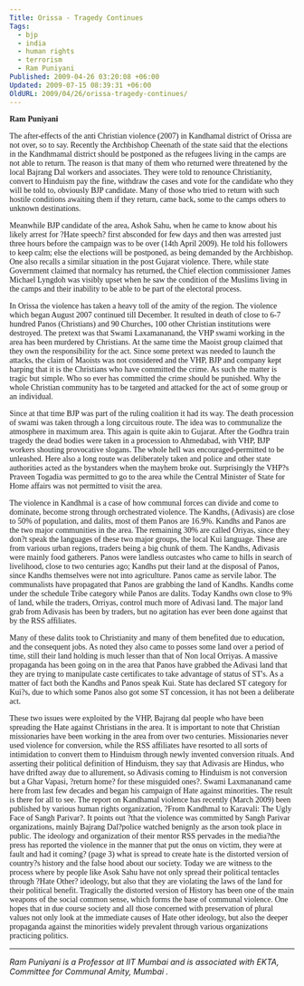 ```yaml
---
Title: Orissa - Tragedy Continues
Tags:
  - bjp
  - india
  - human rights
  - terrorism
  - Ram Puniyani
Published: 2009-04-26 03:20:08 +06:00
Updated: 2009-07-15 08:39:31 +06:00
OldURL: 2009/04/26/orissa-tragedy-continues/
---
```


<span style="font-family: Verdana;"><strong>Ram Puniyani </strong></span>

<span style="font-family: Verdana;">The after-effects of the anti Christian violence (2007) in Kandhamal district of Orissa are not over, so to say. Recently the Archbishop Cheenath of the state said that the elections in the Kandhmamal district should be postponed as the refugees living in the camps are not able to return. The reason is that many of them who returned were threatened by the local Bajrang Dal workers and associates. They were told to renounce Christianity, convert to Hinduism pay the fine, withdraw the cases and vote for the candidate who they will be told to, obviously BJP candidate. Many of those who tried to return with such hostile conditions awaiting them if they return, came back, some to the camps others to unknown destinations. </span>

<span style="font-family: Verdana;">Meanwhile BJP candidate of the area, Ashok Sahu, when he came to know about his likely arrest for ?Hate speech? first absconded for few days and then was arrested just three hours before the campaign was to be over (14th April 2009). He told his followers to keep calm; else the elections will be postponed, as being demanded by the Archbishop. One also recalls a similar situation in the post Gujarat violence. There, while state Government claimed that normalcy has returned, the Chief election commissioner James Michael Lyngdoh was visibly upset when he saw the condition of the Muslims living in the camps and their inability to be able to be part of the electoral process. </span>

<span style="font-family: Verdana;">In Orissa the violence has taken a heavy toll of the amity of the region. The violence which began August 2007 continued till December. It resulted in death of close to 6-7 hundred Panos (Christians) and 90 Churches, 100 other Christian institutions were destroyed. The pretext was that Swami Laxamananand, the VHP swami working in the area has been murdered by Christians. At the same time the Maoist group claimed that they own the responsibility for the act. Since some pretext was needed to launch the attacks, the claim of Maoists was not considered and the VHP, BJP and company kept harping that it is the Christians who have committed the crime. As such the matter is tragic but simple. Who so ever has committed the crime should be punished. Why the whole Christian community has to be targeted and attacked for the act of some group or an individual. </span>

<span style="font-family: Verdana;">Since at that time BJP was part of the ruling coalition it had its way. The death procession of swami was taken through a long circuitous route. The idea was to communalize the atmosphere in maximum area. This again is quite akin to Gujarat. After the Godhra train tragedy the dead bodies were taken in a procession to Ahmedabad, with VHP, BJP workers shouting provocative slogans. The whole hell was encouraged-permitted to be unleashed. Here also a long route was deliberately taken and police and other state authorities acted as the bystanders when the mayhem broke out. Surprisingly the VHP?s Praveen Togadia was permitted to go to the area while the Central Minister of State for Home affairs was not permitted to visit the area. </span>

<span style="font-family: Verdana;">The violence in Kandhmal is a case of how communal forces can divide and come to dominate, become strong through orchestrated violence. The Kandhs, (Adivasis) are close to 50% of population, and dalits, most of them Panos are 16.9%. Kandhs and Panos are the two major communities in the area. The remaining 30% are called Oriyas, since they don?t speak the languages of these two major groups, the local Kui language. These are from various urban regions, traders being a big chunk of them. The Kandhs, Adivasis were mainly food gatherers. Panos were landless outcastes who came to hills in search of livelihood, close to two centuries ago; Kandhs put their land at the disposal of Panos, since Kandhs themselves were not into agriculture. Panos came as servile labor. The communalists have propagated that Panos are grabbing the land of Kandhs. Kandhs come under the schedule Tribe category while Panos are dalits. Today Kandhs own close to 9% of land, while the traders, Orriyas, control much more of Adivasi land. The major land grab from Adivasis has been by traders, but no agitation has ever been done against that by the RSS affiliates. </span>

<span style="font-family: Verdana;">Many of these dalits took to Christianity and many of them benefited due to education, and the consequent jobs. As noted they also came to posses some land over a period of time, still their land holding is much lesser than that of Non local Orriyas. A massive propaganda has been going on in the area that Panos have grabbed the Adivasi land that they are trying to manipulate caste certificates to take advantage of status of ST's. As a matter of fact both the Kandhs and Panos speak Kui. State has declared ST category for Kui?s, due to which some Panos also got some ST concession, it has not been a deliberate act. </span>

<span style="font-family: Verdana;">These two issues were exploited by the VHP, Bajrang dal people who have been spreading the Hate against Christians in the area. It is important to note that Christian missionaries have been working in the area from over two centuries. Missionaries never used violence for conversion, while the RSS affiliates have resorted to all sorts of intimidation to convert them to Hinduism through newly invented conversion rituals. And asserting their political definition of Hinduism, they say that Adivasis are Hindus, who have drifted away due to allurement, so Adivasis coming to Hinduism is not conversion but a Ghar Vapasi, ?return home? for these misguided ones?. Swami Laxmananand came here from last few decades and began his campaign of Hate against minorities. The result is there for all to see. The report on Kandhamal violence has recently (March 2009) been published by various human rights organization, ?From Kandhmal to Karavali: The Ugly Face of Sangh Parivar?. It points out ?that the violence was committed by Sangh Parivar organizations, mainly Bajrang Dal?police watched benignly as the arson took place in public. The ideology and organization of their mentor RSS pervades in the media?the press has reported the violence in the manner that put the onus on victim, they were at fault and had it coming? (page 3) what is spread to create hate is the distorted version of country?s history and the false hood about our society. Today we are witness to the process where by people like Asok Sahu have not only spread their political tentacles through ?Hate Other? ideology, but also that they are violating the laws of the land for their political benefit. Tragically the distorted version of History has been one of the main weapons of the social common sense, which forms the base of communal violence. One hopes that in due course society and all those concerned with preservation of plural values not only look at the immediate causes of Hate other ideology, but also the deeper propaganda against the minorities widely prevalent through various organizations practicing politics.</span>

<hr /><em>Ram Puniyani is a Professor at IIT Mumbai and is associated with EKTA, Committee for Communal Amity, Mumbai .</em>
